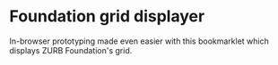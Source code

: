 # Foundation grid displayer

In-browser prototyping made even easier with this bookmarklet which displays ZURB Foundation's grid.
